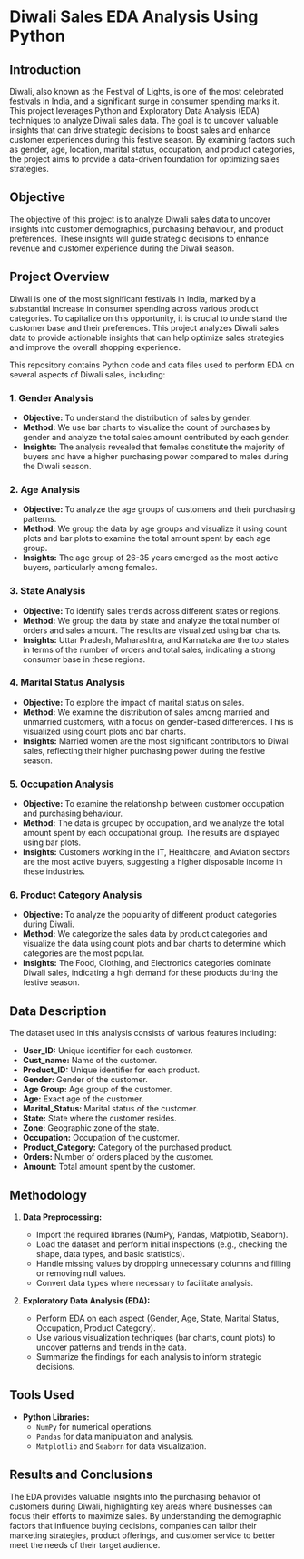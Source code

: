 # Diwali Sales EDA Analysis Using Python

## Introduction
Diwali, also known as the Festival of Lights, is one of the most celebrated festivals in India, and a significant surge in consumer spending marks it. This project leverages Python and Exploratory Data Analysis (EDA) techniques to analyze Diwali sales data. The goal is to uncover valuable insights that can drive strategic decisions to boost sales and enhance customer experiences during this festive season. By examining factors such as gender, age, location, marital status, occupation, and product categories, the project aims to provide a data-driven foundation for optimizing sales strategies.

## Objective
The objective of this project is to analyze Diwali sales data to uncover insights into customer demographics, purchasing behaviour, and product preferences. These insights will guide strategic decisions to enhance revenue and customer experience during the Diwali season.

## Project Overview
Diwali is one of the most significant festivals in India, marked by a substantial increase in consumer spending across various product categories. To capitalize on this opportunity, it is crucial to understand the customer base and their preferences. This project analyzes Diwali sales data to provide actionable insights that can help optimize sales strategies and improve the overall shopping experience.

This repository contains Python code and data files used to perform EDA on several aspects of Diwali sales, including:

### 1. Gender Analysis
- **Objective:** To understand the distribution of sales by gender.
- **Method:** We use bar charts to visualize the count of purchases by gender and analyze the total sales amount contributed by each gender.
- **Insights:** The analysis revealed that females constitute the majority of buyers and have a higher purchasing power compared to males during the Diwali season.

### 2. Age Analysis
- **Objective:** To analyze the age groups of customers and their purchasing patterns.
- **Method:** We group the data by age groups and visualize it using count plots and bar plots to examine the total amount spent by each age group.
- **Insights:** The age group of 26-35 years emerged as the most active buyers, particularly among females.

### 3. State Analysis
- **Objective:** To identify sales trends across different states or regions.
- **Method:** We group the data by state and analyze the total number of orders and sales amount. The results are visualized using bar charts.
- **Insights:** Uttar Pradesh, Maharashtra, and Karnataka are the top states in terms of the number of orders and total sales, indicating a strong consumer base in these regions.

### 4. Marital Status Analysis
- **Objective:** To explore the impact of marital status on sales.
- **Method:** We examine the distribution of sales among married and unmarried customers, with a focus on gender-based differences. This is visualized using count plots and bar charts.
- **Insights:** Married women are the most significant contributors to Diwali sales, reflecting their higher purchasing power during the festive season.

### 5. Occupation Analysis
- **Objective:** To examine the relationship between customer occupation and purchasing behaviour.
- **Method:** The data is grouped by occupation, and we analyze the total amount spent by each occupational group. The results are displayed using bar plots.
- **Insights:** Customers working in the IT, Healthcare, and Aviation sectors are the most active buyers, suggesting a higher disposable income in these industries.

### 6. Product Category Analysis
- **Objective:** To analyze the popularity of different product categories during Diwali.
- **Method:** We categorize the sales data by product categories and visualize the data using count plots and bar charts to determine which categories are the most popular.
- **Insights:** The Food, Clothing, and Electronics categories dominate Diwali sales, indicating a high demand for these products during the festive season.

## Data Description
The dataset used in this analysis consists of various features including:
- **User_ID:** Unique identifier for each customer.
- **Cust_name:** Name of the customer.
- **Product_ID:** Unique identifier for each product.
- **Gender:** Gender of the customer.
- **Age Group:** Age group of the customer.
- **Age:** Exact age of the customer.
- **Marital_Status:** Marital status of the customer.
- **State:** State where the customer resides.
- **Zone:** Geographic zone of the state.
- **Occupation:** Occupation of the customer.
- **Product_Category:** Category of the purchased product.
- **Orders:** Number of orders placed by the customer.
- **Amount:** Total amount spent by the customer.

## Methodology
1. **Data Preprocessing:** 
   - Import the required libraries (NumPy, Pandas, Matplotlib, Seaborn).
   - Load the dataset and perform initial inspections (e.g., checking the shape, data types, and basic statistics).
   - Handle missing values by dropping unnecessary columns and filling or removing null values.
   - Convert data types where necessary to facilitate analysis.

2. **Exploratory Data Analysis (EDA):**
   - Perform EDA on each aspect (Gender, Age, State, Marital Status, Occupation, Product Category).
   - Use various visualization techniques (bar charts, count plots) to uncover patterns and trends in the data.
   - Summarize the findings for each analysis to inform strategic decisions.

## Tools Used
- **Python Libraries:**
  - `NumPy` for numerical operations.
  - `Pandas` for data manipulation and analysis.
  - `Matplotlib` and `Seaborn` for data visualization.

## Results and Conclusions
The EDA provides valuable insights into the purchasing behavior of customers during Diwali, highlighting key areas where businesses can focus their efforts to maximize sales. By understanding the demographic factors that influence buying decisions, companies can tailor their marketing strategies, product offerings, and customer service to better meet the needs of their target audience.
